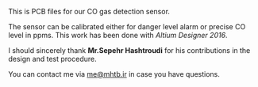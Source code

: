 This is PCB files for our CO gas detection sensor.

The sensor can be calibrated either for danger level alarm or precise CO level in ppms.
This work has been done with *Altium Designer 2016*.

I should sincerely thank **Mr.Sepehr Hashtroudi** for his contributions in the design and test procedure.

You can contact me via me@mhtb.ir in case you have questions.
